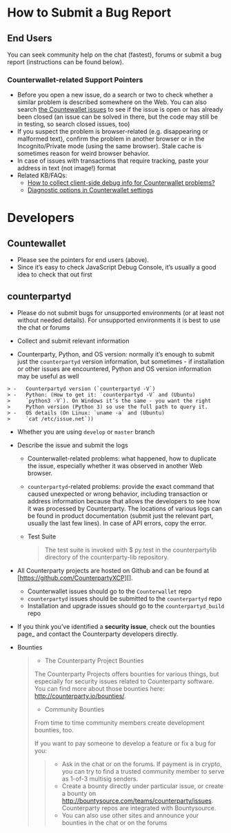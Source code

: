 How to Submit a Bug Report
==========================

End Users
---------

You can seek community help on the chat (fastest), forums or submit a
bug report (instructions can be found below).

### Counterwallet-related Support Pointers

-   Before you open a new issue, do a search or two to check whether a
    similar problem is described somewhere on the Web. You can also
    search [the Countewallet issues][] to see if the issue is open or
    has already been closed (an issue can be solved in there, but the
    code may still be in testing, so search closed issues, too)
-   If you suspect the problem is browser-related (e.g. disappearing or
    malformed text), confirm the problem in another browser or in the
    Incognito/Private mode (using the same browser). Stale cache is
    sometimes reason for weird browser behavior.
-   In case of issues with transactions that require tracking, paste
    your address in text (not image!) format
-   Related KB/FAQs:
    -   [How to collect client-side debug info for Counterwallet
        problems?][]
    -   [Diagnostic options in Counterwallet settings][]


Developers
==========

Countewallet
------------

-   Please see the pointers for end users (above).
-   Since it’s easy to check JavaScript Debug Console, it’s usually a
    good idea to check that out first

counterpartyd
-------------


   - Please do not submit bugs for unsupported environments (or at least not without needed details). For unsupported environments it is best to use the chat or forums
   
   - Collect and submit relevant information
   
   - Counterparty, Python, and OS version: normally it’s enough to submit just the `counterpartyd` version information, but sometimes - if installation or other issues are encountered, Python and OS version information may be useful as well

    > -   Counterpartyd version (`counterpartyd -V`)
    > -   Python: (How to get it: `counterpartyd -V` and (Ubuntu)
    >     `python3 -V`). On Windows it’s the same - you want the right
    >     Python version (Python 3) so use the full path to query it.
    > -   OS details (On Linux: `uname -a` and (Ubuntu)
    >     `cat /etc/issue.net`))

-   Whether you are using `develop` or `master` branch
-   Describe the issue and submit the logs
    -   Counterwallet-related problems: what happened, how to duplicate
        the issue, especially whether it was observed in another Web
        browser.
    -   `counterpartyd`-related problems: provide the exact command that
        caused unexpected or wrong behavior, including transaction or
        address information because that allows the developers to see
        how it was processed by Counterparty. The locations of various
        logs can be found in product documentation (submit just the
        relevant part, usually the last few lines). In case of API
        errors, copy the error.
    -   Test Suite

        > The test suite is invoked with \$ py.test in the
        > counterpartylib directory of the counterparty-lib repository.

-   All Counterparty projects are hosted on Github and can be found at
    [<https://github.com/CounterpartyXCP>][].
    -   Counterwallet issues should go to the `Counterwallet` repo
    -   `counterpartyd` issues should be submitted to the
        `counterpartyd` repo
    -   Installation and upgrade issues should go to the
        `counterpartyd_build` repo
-   If you think you’ve identified a **security issue**, check out the
    bounties page\_ and contact the Counterparty developers directly.
-   Bounties

    > -   The Counterparty Project Bounties
    >
    > The Counterparty Projects offers bounties for various things, but
    > especially for security issues related to Counterparty software.
    > You can find more about those bounties here:
    > <http://counterparty.io/bounties/>.
    >
    > -   Community Bounties
    >
    > From time to time community members create development bounties,
    > too.
    >
    > If you want to pay someone to develop a feature or fix a bug for
    > you:
    >
    > > -   Ask in the chat or on the forums. If payment is in crypto,
    > >     you can try to find a trusted community member to serve as
    > >     1-of-3 multisig senders.
    > > -   Create a bounty directly under particular issue, or create a
    > >     bounty on
    > >     <http://bountysource.com/teams/counterparty/issues>.
    > >     Counterparty repos are integrated with Bountysource.
    > > -   You can also use other sites and announce your bounties in
    > >     the chat or on the forums

[https://github.com/CounterpartyXCP]: https://github.com/CounterpartyXCP
[the Countewallet issues]: https://github.com/CounterpartyXCP/counterwallet/issues
[How to collect client-side debug info for Counterwallet problems?]: http://support.counterparty.io/solution/articles/5000013731-how-to-collect-client-side-debug-information-for-counterwallet-
[Diagnostic options in Counterwallet settings]: http://support.counterparty.io/solution/articles/5000051310-what-do-various-strings-in-the-diagnostic-part-of-counterwallet-advanced-options-mean-
